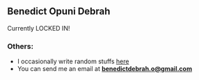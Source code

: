## Benedict Opuni Debrah
Currently LOCKED IN!


### Others:
- I occasionally write random stuffs [here](https://bende.vercel.app)
- You can send me an email at **benedictdebrah.o@gmail.com**

